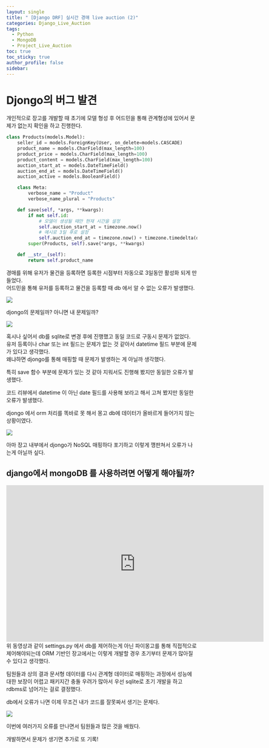 ```yaml
---
layout: single
title: " [Django DRF] 실시간 경매 live auction (2)"
categories: Django_Live_Auction
tags:
  - Python
  - MongoDB
  - Project_Live_Auction
toc: true
toc_sticky: true
author_profile: false
sidebar:
---
```

# Djongo의 버그 발견

개인적으로 장고를 개발할 때 초기에 모델 형성 후 어드민을 통해 관계형성에 있어서 문제가 없는지 확인을 하고 진행한다.      

```python
class Products(models.Model):
    seller_id = models.ForeignKey(User, on_delete=models.CASCADE)
    product_name = models.CharField(max_length=100)
    product_price = models.CharField(max_length=100)
    product_content = models.CharField(max_length=100)
    auction_start_at = models.DateTimeField()
    auction_end_at = models.DateTimeField()
    auction_active = models.BooleanField()

    class Meta:
        verbose_name = "Product"
        verbose_name_plural = "Products"

    def save(self, *args, **kwargs):
        if not self.id:
            # 모델이 생성될 때만 현재 시간을 설정
            self.auction_start_at = timezone.now()
            # 예시로 3일 후로 설정
            self.auction_end_at = timezone.now() + timezone.timedelta(days=3)
        super(Products, self).save(*args, **kwargs)

    def __str__(self):
        return self.product_name
```

경매를 위해 유저가 물건을 등록하면 등록한 시점부터 자동으로 3일동안 활성화 되게 만들었다.       
어드민을 통해 유저를 등록하고 물건을 등록할 때 db 에서 알 수 없는 오류가 발생했다.     

![](https://i.imgur.com/ywNSHfo.png)

djongo의 문제일까? 아니면 내 문제일까?

![](https://media4.giphy.com/media/wVcNP3TnXbl84/giphy.gif?cid=ecf05e47t2hke9dham0f2lhcovho3cgarjvfgmqi7l4phlav&ep=v1_gifs_search&rid=giphy.gif&ct=g)

혹시나 싶어서 db를 sqlite로 변경 후에 진행했고 동일 코드로 구동시 문제가 없었다.     
유저 등록이나 char 또는 int 필드는 문제가 없는 것 같아서 datetime 필드 부분에 문제가 있다고 생각했다.      
왜냐하면 djongo를 통해 매핑할 때 문제가 발생하는 게 아닐까 생각했다.      

특히 save 함수 부분에 문제가 있는 것 같아 지워서도 진행해 봤지만 동일한 오류가 발생했다.     

코드 리뷰에서 datetime 이 아닌 date 필드를 사용해 보라고 해서 고쳐 봤지만 동일한 오류가 발생했다.      

djongo 에서 orm 처리를 똑바로 못 해서 몽고 db에 데이터가 올바르게 들어가지 않는 상황이였다.     

![](https://media2.giphy.com/media/mP4240mOW8ngA/giphy.gif?cid=ecf05e47l5prnmyzyrzkrf7jnk9ff6xp5xebgy7ivwwxhid1&ep=v1_gifs_search&rid=giphy.gif&ct=g)

아마 장고 내부에서 djongo가 NoSQL 매핑하다 포기하고 이렇게 깽판쳐서 오류가 나는게 아닐까 싶다.

## django에서 mongoDB 를 사용하려면 어떻게 해야될까?

<iframe width="679" height="413" src="https://www.youtube.com/embed/oUIjHQMBdD4" title="Connect MongoDB with Django project using PyMongo | Complete Guide to MongoDB CRUD Operations" frameborder="0" allow="accelerometer; autoplay; clipboard-write; encrypted-media; gyroscope; picture-in-picture; web-share" allowfullscreen></iframe>
위 동영상과 같이 settings.py 에서 db를 제어하는게 아닌 파이몽고를 통해 직접적으로 제어해야되는데 ORM 기반인 장고에서는 이렇게 개발할 경우 초기부터 문제가 많아질 수 있다고 생각했다.      

팀원들과 상의 결과 문서형 데이터를 다시 관계형 데이터로 매핑하는 과정에서 성능에 대한 보장이 어렵고 패키지간 충돌 우려가 많아서 우선 sqlite로 초기 개발을 하고 rdbms로 넘어가는 걸로 결정했다.      

db에서 오류가 나면 이제 무조건 내가 코드를 잘못짜서 생기는 문제다.      

![](https://media3.giphy.com/media/Qvm2704d1Dqus/giphy.gif?cid=ecf05e475olrddw9zbtv0jukdwp73auij8kmh0ht5zh6v4y8&ep=v1_gifs_related&rid=giphy.gif&ct=g)

이번에 여러가지 오류를 만나면서 팀원들과 많은 것을 배웠다.      

개발하면서 문제가 생기면 추가로 또 기록!
